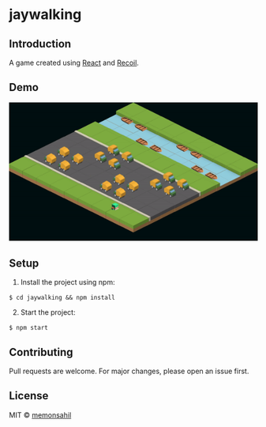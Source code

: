 # jaywalking

## Introduction

A game created using [React](https://reactnative.dev) and [Recoil](https://recoiljs.org).

## Demo

![Demo](./public/Demo.gif)

## Setup

1. Install the project using npm:

```
$ cd jaywalking && npm install
```

2. Start the project:

```
$ npm start
```

## Contributing

Pull requests are welcome. For major changes, please open an issue first.

## License

MIT &copy; [memonsahil](https://github.com/memonsahil)
